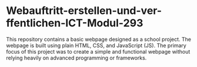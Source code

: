 # Webauftritt-erstellen-und-ver-ffentlichen-ICT-Modul-293
This repository contains a basic webpage designed as a school project. The webpage is built using plain HTML, CSS, and JavaScript (JS). The primary focus of this project was to create a simple and functional webpage without relying heavily on advanced programming or frameworks.
